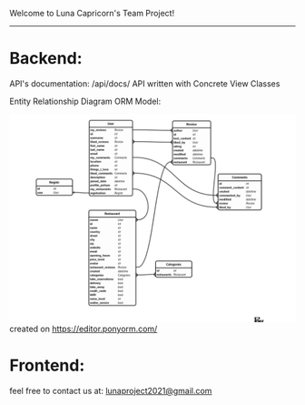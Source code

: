 Welcome to Luna Capricorn's Team Project! 

-------------------------------------

# Backend: 
API's documentation: /api/docs/
API written with Concrete View Classes

Entity Relationship Diagram ORM Model:

![Alt text](backend/LunaORM_model.png "Luna ORM")
created on https://editor.ponyorm.com/
# Frontend: 
feel free to contact us at: lunaproject2021@gmail.com